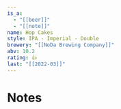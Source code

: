 ```yaml
---
is_a:
  - "[[beer]]"
  - "[[note]]"
name: Hop Cakes
style: IPA - Imperial - Double
brewery: "[[NoDa Brewing Company]]"
abv: 10.2
rating: 👍
last: "[[2022-03]]"
---
```

# Notes

